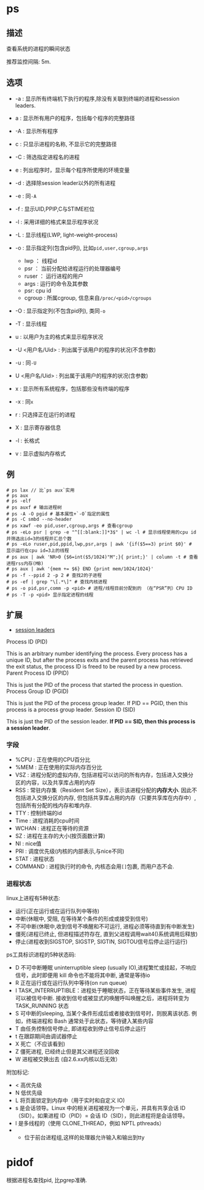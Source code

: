 # ps

## 描述

查看系统的进程的瞬间状态

推荐监控间隔: 5m.

## 选项

- -a : 显示所有终端机下执行的程序,除没有关联到终端的进程和session leaders.
- a : 显示所有用户的程序，包括每个程序的完整路径
- -A : 显示所有程序
- c : 只显示进程的名称, 不显示它的完整路径
- -C : 筛选指定进程名的进程
- e : 列出程序时，显示每个程序所使用的环境变量
- -d : 选择除session leader以外的所有进程
- -e : 同`-A`
- -f : 显示UID,PPIP,C与STIME栏位
- -l : 采用详细的格式来显示程序状况
- -L : 显示线程(LWP, light-weight-process)
- -o : 显示指定列(包含pid列), 比如`pid,user,cgroup,args`

    - lwp ： 线程id
    - psr ： 当前分配给进程运行的处理器编号
    - ruser ： 运行进程的用户
    - args : 运行的命令及其参数
    - psr: cpu id
    - cgroup : 所属cgroup, 信息来自`/proc/<pid>/cgroups`
- -O : 显示指定列(不包含pid列), 类同`-o`
- -T : 显示线程
- u : 以用户为主的格式来显示程序状况
- -U <用户名/Uid> : 列出属于该用户的程序的状况(不含参数)
- -u : 同`-U`
- U <用户名/Uid> : 列出属于该用户的程序的状况(含参数)
- x : 显示所有系统程序，包括那些没有终端的程序
- -x : 同`x`
- r : 只选择正在运行的进程
- X : 显示寄存器信息
- -l : 长格式
- v : 显示虚拟内存格式

## 例

    # ps lax // 比`ps aux`实用
    # ps aux
    # ps -elf
    # ps auxf # 输出进程树
    # ps -A -O pgid # 基本属性+`-O`指定的属性
    # ps -C smbd --no-header
    # ps xawf -eo pid,user,cgroup,args # 查看cgroup
    # ps -eLo psr | grep -e "^[[:blank:]]*3$" | wc -l # 显示线程使用的cpu id并筛选出id=3的线程并汇总个数
    # ps -eLo ruser,pid,ppid,lwp,psr,args | awk '{if($5==3) print $0}' # 显示运行在cpu id=3上的线程
    # ps aux | awk 'NR>0 {$6=int($5/1024)"M";}{ print;}' | column -t # 查看进程rss内存(MB)
    # ps aux | awk '{mem += $6} END {print mem/1024/1024}'
    # ps -f --ppid 2 -p 2 # 查找2的子进程
    # ps -ef | grep "\[.*\]" # 查找内核进程
    # ps -o pid,psr,comm -p <pid> # 进程/线程目前分配到的 （在“PSR”列）CPU ID
    # ps -T -p <pid> 显示指定进程的线程

## 扩展

- [session leaders](http://www.win.tue.nl/~aeb/linux/lk/lk-10.html#ss10.3)

Process ID (PID)

This is an arbitrary number identifying the process. Every process has a unique ID, but after the process exits and the parent process has retrieved the exit status, the process ID is freed to be reused by a new process.
Parent Process ID (PPID)

This is just the PID of the process that started the process in question.
Process Group ID (PGID)

This is just the PID of the process group leader. If PID == PGID, then this process is a process group leader.
Session ID (SID)

This is just the PID of the session leader. **If PID == SID, then this process is a session leader**.

### 字段
- %CPU : 正在使用的CPU百分比
- %MEM : 正在使用的实际内存百分比
- VSZ : 进程分配的虚拟内存, 包括进程可以访问的所有内存，包括进入交换分区的内容，以及共享库占用的内存
- RSS : 常驻内存集（Resident Set Size），表示该进程分配的**内存大小**. 因此不包括进入交换分区的内存, 但包括共享库占用的内存（只要共享库在内存中）,包括所有分配的栈内存和堆内存.
- TTY : 控制终端的id
- Time : 进程消耗的cpu时间
- WCHAN : 进程正在等待的资源
- SZ : 进程在主存的大小(按页面数计算)
- NI : nice值
- PRI : 调度优先级(内核的内部表示,与nice不同)
- STAT : 进程状态
- COMMAND : 进程执行时的命令, 内核态会用`[]`包裹, 而用户态不会.

### 进程状态

linux上进程有5种状态:

- 运行(正在运行或在运行队列中等待)
- 中断(休眠中, 受阻, 在等待某个条件的形成或接受到信号)
- 不可中断(休眠中,收到信号不唤醒和不可运行, 进程必须等待直到有中断发生)
- 僵死(进程已终止, 但进程描述符存在, 直到父进程调用wait4()系统调用后释放)
- 停止(进程收到SIGSTOP, SIGSTP, SIGTIN, SIGTOU信号后停止运行运行)

ps工具标识进程的5种状态码:

- D 不可中断睡眠 uninterruptible sleep (usually IO),进程繁忙或挂起，不响应信号，此时即便用 kill 命令也不能将其中断, 通常是等待io
- R 正在运行或在运行队列中等待(on run queue)
- I TASK_INTERRUPTIBLE：进程处于睡眠状态，正在等待某些事件发生, 进程可以被信号中断. 接收到信号或被显式的唤醒呼叫唤醒之后，进程将转变为 TASK_RUNNING 状态
- S 可中断的sleeping, 当某个条件形成后或者接收到信号时，则脱离该状态. 例如，终端进程和 Bash 通常处于此状态，等待键入某些内容
- T 由任务控制信号停止, 即进程收到停止信号后停止运行
- t 在跟踪期间由调试器停止
- X 死亡（不应该看到)
- Z 僵死进程, 已经终止但是其父进程还没回收
- W 进程被交换出去 (自2.6.xx内核以后无效）

附加标记:
- < 高优先级
- N 低优先级
- L	将页面锁定到内存中（用于实时和自定义 IO)
- s 是会话领导。Linux 中的相关进程被视为一个单元，并具有共享会话 ID（SID）。如果进程 ID（PID）= 会话 ID（SID），则此进程将是会话领导。
- l	是多线程的（使用 CLONE_THREAD，例如 NPTL pthreads）
- +	位于前台进程组,这样的处理器允许输入和输出到tty

# pidof
根据进程名查找pid, 比pgrep准确.